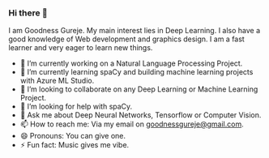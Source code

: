 ### Hi there 👋

I am Goodness Gureje. My main interest lies in Deep Learning. I also have a good knowledge of Web development and graphics design. I am a fast learner and very eager to learn new things.

- 🔭 I’m currently working on a Natural Language Processing Project.
- 🌱 I’m currently learning spaCy and building machine learning projects with Azure ML Studio.
- 👯 I’m looking to collaborate on any Deep Learning or Machine Learning Project.
- 🤔 I’m looking for help with spaCy.
- 💬 Ask me about Deep Neural Networks, Tensorflow or Computer Vision.
- 📫 How to reach me: Via my email on [goodnessgureje@gmail.com](goodnessgureje@gmail.com).
- 😄 Pronouns: You can give one.
- ⚡ Fun fact: Music gives me vibe.
